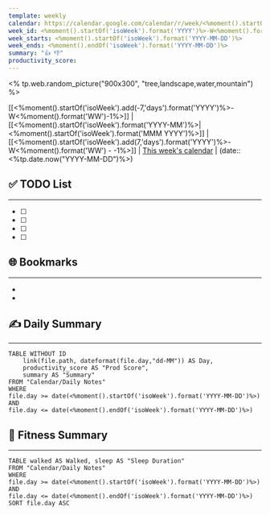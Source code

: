 ```yaml
---
template: weekly
calendar: https://calendar.google.com/calendar/r/week/<%moment().startOf('isoWeek').format("YYYY/M/D")%>
week_id: <%moment().startOf('isoWeek').format('YYYY')%>-W<%moment().format('WW')%>
week_starts: <%moment().startOf('isoWeek').format('YYYY-MM-DD')%>
week_ends: <%moment().endOf('isoWeek').format('YYYY-MM-DD')%>
summary: "👍 👎"
productivity_score: 
---
```

<% tp.web.random_picture("900x300", "tree,landscape,water,mountain") %>

[[<%moment().startOf('isoWeek').add(-7,'days').format('YYYY')%>-W<%moment().format('WW')-1%>]] | [[<%moment().startOf('isoWeek').format('YYYY-MM')%>|<%moment().startOf('isoWeek').format('MMM YYYY')%>]] | [[<%moment().startOf('isoWeek').add(7,'days').format('YYYY')%>-W<%moment().format('WW') - -1%>]]  | [This week's calendar](https://calendar.google.com/calendar/r/week/<%moment().startOf('isoWeek').format("YYYY/M/D")%>) | (date:: <%tp.date.now("YYYY-MM-DD")%>)

## ✅ TODO List
---
- [ ]
- [ ]
- [ ]
- [ ]

## 🌐 Bookmarks
---
- 
- 

## ✍️ Daily Summary
---
```dataview
TABLE WITHOUT ID 
	link(file.path, dateformat(file.day,"dd-MM")) AS Day,
	productivity_score AS "Prod Score",
	summary AS "Summary" 
FROM "Calendar/Daily Notes"
WHERE 
file.day >= date(<%moment().startOf('isoWeek').format('YYYY-MM-DD')%>) AND
file.day <= date(<%moment().endOf('isoWeek').format('YYYY-MM-DD')%>)
```


## 💪 Fitness Summary
---
```dataview
TABLE walked AS Walked, sleep AS "Sleep Duration" 
FROM "Calendar/Daily Notes"
WHERE 
file.day >= date(<%moment().startOf('isoWeek').format('YYYY-MM-DD')%>) AND
file.day <= date(<%moment().endOf('isoWeek').format('YYYY-MM-DD')%>)
SORT file.day ASC
```
